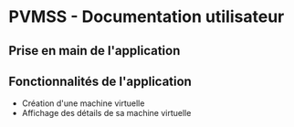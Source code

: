 # PVMSS - Documentation utilisateur

## Prise en main de l'application

## Fonctionnalités de l'application

- Création d'une machine virtuelle
- Affichage des détails de sa machine virtuelle

